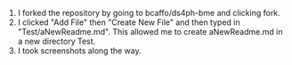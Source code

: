 1. I forked the repository by going to bcaffo/ds4ph-bme and clicking fork. 
2. I clicked "Add File" then "Create New File" and then typed in "Test/aNewReadme.md". This allowed me to create aNewReadme.md in a new directory Test. 
3. I took screenshots along the way. 

